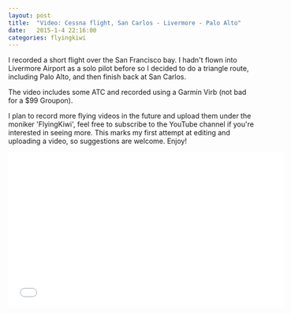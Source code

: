 ```yaml
---
layout: post
title:  "Video: Cessna flight, San Carlos - Livermore - Palo Alto"
date:   2015-1-4 22:16:00
categories: flyingkiwi
---
```


I recorded a short flight over the San Francisco bay. I hadn't flown into Livermore
Airport as a solo pilot before so I decided to do a triangle route, including Palo
Alto, and then finish back at San Carlos.

The video includes some ATC and recorded using a Garmin Virb (not bad for
a $99 Groupon).

I plan to record more flying videos in the future and upload them under the moniker
'FlyingKiwi', feel free to subscribe to the YouTube channel if you're interested in
seeing more. This marks my first attempt at editing and uploading a video, so suggestions
are welcome. Enjoy!

<iframe width="560" height="315" src="//www.youtube.com/embed/26VradYzoao" frameborder="0" allowfullscreen></iframe>
